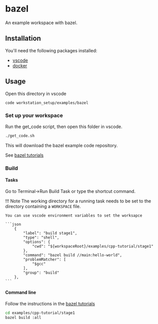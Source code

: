 # bazel

An example workspace with bazel.

## Installation

You'll need the following packages installed:

- [vscode](https://code.visualstudio.com/)
- [docker](https://docs.docker.com/get-docker/)

## Usage

Open this directory in vscode

```bash
code workstation_setup/examples/bazel
```

### Set up your workspace

Run the get_code script, then open this folder in vscode.

```bash
./get_code.sh
```

This will download the bazel example code repository.

See [bazel tutorials](https://docs.bazel.build/versions/master/tutorial/cpp.html)

### Build

#### Tasks

Go to Terminal->Run Build Task or type the shortcut command.

!!! Note
    The working directory for a running task needs to be set to the directory containing a `WORKSPACE` file.

    You can use vscode environment variables to set the worksapce

    ```json
        {
            "label": "build stage1",
            "type": "shell",
            "options": {
                "cwd": "${workspaceRoot}/examples/cpp-tutorial/stage1"
            },
            "command": "bazel build //main:hello-world",
            "problemMatcher": [
                "$gcc"
            ],
            "group": "build"
        },
    ```

#### Command line

Follow the instructions in the  [bazel tutorials](https://docs.bazel.build/versions/master/tutorial/cpp.html)

```bash
cd examples/cpp-tutorial/stage1
bazel build :all
```
